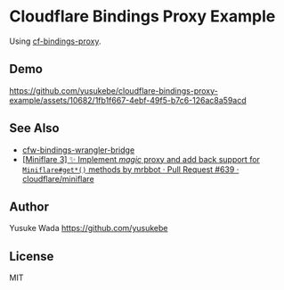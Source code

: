 # Cloudflare Bindings Proxy Example

Using [cf-bindings-proxy](https://github.com/james-elicx/cf-bindings-proxy).

## Demo

https://github.com/yusukebe/cloudflare-bindings-proxy-example/assets/10682/1fb1f667-4ebf-49f5-b7c6-126ac8a59acd

## See Also

* [cfw-bindings-wrangler-bridge](https://github.com/leader22/cfw-bindings-wrangler-bridge)
* [[Miniflare 3] ✨ Implement *magic* proxy and add back support for `Miniflare#get*()` methods by mrbbot · Pull Request #639 · cloudflare/miniflare](https://github.com/cloudflare/miniflare/pull/639)

## Author

Yusuke Wada <https://github.com/yusukebe>

## License

MIT
